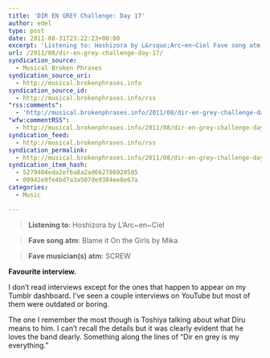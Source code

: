 ```yaml
---
title: 'DIR EN GREY Challenge: Day 17'
author: edel
type: post
date: 2011-08-31T23:22:23+00:00
excerpt: 'Listening to: Hoshizora by L&rsquo;Arc~en~Ciel Fave song atm: Blame it On the Girls by Mika Fave musician(s) atm: SCREW Favourite interview. I don&rsquo;t read interviews except for the ones that happen to appear on my Tumblr dashboard. I&rsquo;ve seen a couple interviews on YouTube but most of them were outdated or boring. The one I [...]'
url: /2011/08/dir-en-grey-challenge-day-17/
syndication_source:
  - Musical Broken Phrases
syndication_source_uri:
  - http://musical.brokenphrases.info
syndication_source_id:
  - http://musical.brokenphrases.info/rss
"rss:comments":
  - 'http://musical.brokenphrases.info/2011/08/dir-en-grey-challenge-day-17/#comments'
"wfw:commentRSS":
  - http://musical.brokenphrases.info/2011/08/dir-en-grey-challenge-day-17/feed/
syndication_feed:
  - http://musical.brokenphrases.info/rss
syndication_permalink:
  - http://musical.brokenphrases.info/2011/08/dir-en-grey-challenge-day-17/
syndication_item_hash:
  - 5279404eda2ef6a8a2ad662786920585
  - 09942e9fe4bd7a3a507de9384ee8e67a
categories:
  - Music

---
```

> **Listening to**: Hoshizora by L&#8217;Arc~en~Ciel
  
> **Fave song atm**: Blame it On the Girls by Mika
  
> **Fave musician(s) atm**: SCREW 

**Favourite interview.**

I don&#8217;t read interviews except for the ones that happen to appear on my Tumblr dashboard. I&#8217;ve seen a couple interviews on YouTube but most of them were outdated or boring.

The one I remember the most though is Toshiya talking about what Diru means to him. I can&#8217;t recall the details but it was clearly evident that he loves the band dearly. Something along the lines of &#8220;Dir en grey is my everything.&#8221;

<ol class="footnote">
</ol>